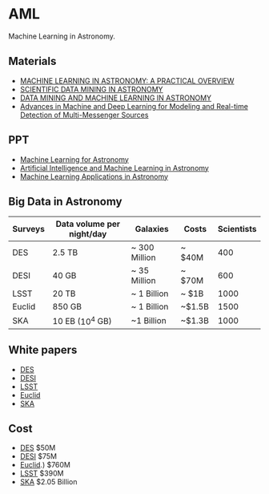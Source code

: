 # AML
Machine Learning in Astronomy.


## Materials
- [MACHINE LEARNING IN ASTRONOMY: A PRACTICAL OVERVIEW](https://arxiv.org/pdf/1904.07248.pdf)
- [SCIENTIFIC DATA MINING IN ASTRONOMY](https://arxiv.org/pdf/1904.07248.pdf)
- [DATA MINING AND MACHINE LEARNING IN ASTRONOMY](https://arxiv.org/pdf/0906.2173.pdf)
- [Advances in Machine and Deep Learning for Modeling and Real-time Detection of Multi-Messenger Sources](https://arxiv.org/pdf/2105.06479.pdf)

## PPT
- [Machine Learning for Astronomy](https://kiss.caltech.edu/workshops/imaging/presentations/fergus.pdf)
- [Artificial Intelligence and Machine Learning in Astronomy](https://www.ucl.ac.uk/astrophysics/sites/astrophysics/files/lahav_ml_cdt_27march2020.pdf)
- [Machine Learning Applications in Astronomy](https://science.nasa.gov/science-red/s3fs-public/atoms/files/5%20-%20Day%201%20Machine%20Learning%20Applications%20in%20Astronomy%20-%20Rebbapragada.pdf)
## Big Data in Astronomy

|Surveys  | Data volume per night/day  | Galaxies  | Costs  |Scientists   |
|---|---|---|---|---|
| DES  | 2.5 TB  | ~ 300 Million  |~ $40M  | 400  |
| DESI  | 40 GB  | ~ 35 Million  | ~ $70M  | 600  |
|LSST   | 20 TB  | ~ 1 Billion  | ~ $1B  | 1000  |
|Euclid | 850 GB  | ~ 1 Billion  | ~$1.5B  | 1500  |
| SKA  |  10 EB ($10^4$ GB)  | ~1 Billion  | ~$1.3B   | 1000  |


## White papers
- [DES](https://arxiv.org/pdf/astro-ph/0510346.pdf)
- [DESI](https://arxiv.org/pdf/1907.10688.pdf)
- [LSST](https://arxiv.org/pdf/1211.0310.pdf)
- [Euclid](https://arxiv.org/pdf/1110.3193.pdf)
- [SKA](https://www.swissilo.ch/images/ska/CH_Whitepaper_SKA_2019.pdf)

## Cost
- [DES](https://www.physicscentral.com/explore/action/camera.cfm#:~:text=With%20a%20price%20tag%20of,supernovae%20intermittently%20over%20five%20years.) $50M
- [DESI](https://arxiv.org/pdf/1907.10688.pdf) $75M
- [Euclid](https://www.bbc.com/news/science-environment-18503703#:~:text=The%20cost%20to%20Esa%20of,%C2%A3480m%3B%20%24760m).) $760M
- [LSST](https://www.nsf.gov/attachments/112487/public/DOE-NSF_Joint_Programs_Craig_Foltz.pdf) $390M
- [SKA](https://www.skatelescope.org/the-ska-project/) $2.05 Billion
